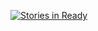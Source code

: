 [![Stories in Ready](https://badge.waffle.io/rickweil/Arduino_SPI.png?label=ready&title=Ready)](http://waffle.io/rickweil/Arduino_SPI)
